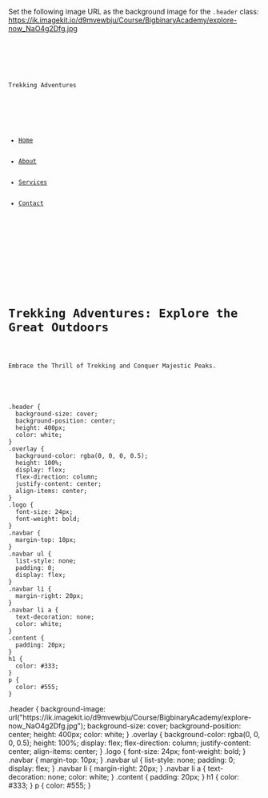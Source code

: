 Set the following image URL as the background image for the `.header` class: https://ik.imagekit.io/d9mvewbju/Course/BigbinaryAcademy/explore-now_NaO4g2Dfg.jpg

<codeblock language="css" type="exercise" testMode="fixedInput">
<code>
<panel language="html">
<div class="header">
  <div class="overlay">
    <div class="logo">Trekking Adventures</div>
    <nav class="navbar">
      <ul>
        <li><a href="#">Home</a></li>
        <li><a href="#">About</a></li>
        <li><a href="#">Services</a></li>
        <li><a href="#">Contact</a></li>
      </ul>
    </nav>
  </div>
</div>

<div class="content">
  <h1>Trekking Adventures: Explore the Great Outdoors</h1>
  <p>Embrace the Thrill of Trekking and Conquer Majestic Peaks.</p>
</div>
</panel>
<panel language="css">
.header {
  background-size: cover;
  background-position: center;
  height: 400px;
  color: white;
}
.overlay {
  background-color: rgba(0, 0, 0, 0.5);
  height: 100%;
  display: flex;
  flex-direction: column;
  justify-content: center;
  align-items: center;
}
.logo {
  font-size: 24px;
  font-weight: bold;
}
.navbar {
  margin-top: 10px;
}
.navbar ul {
  list-style: none;
  padding: 0;
  display: flex;
}
.navbar li {
  margin-right: 20px;
}
.navbar li a {
  text-decoration: none;
  color: white;
}
.content {
  padding: 20px;
}
h1 {
  color: #333;
}
p {
  color: #555;
}
</panel>
</code>

<solution>
.header {
  background-image: url("https://ik.imagekit.io/d9mvewbju/Course/BigbinaryAcademy/explore-now_NaO4g2Dfg.jpg");
  background-size: cover;
  background-position: center;
  height: 400px;
  color: white;
}
.overlay {
  background-color: rgba(0, 0, 0, 0.5);
  height: 100%;
  display: flex;
  flex-direction: column;
  justify-content: center;
  align-items: center;
}
.logo {
  font-size: 24px;
  font-weight: bold;
}
.navbar {
  margin-top: 10px;
}
.navbar ul {
  list-style: none;
  padding: 0;
  display: flex;
}
.navbar li {
  margin-right: 20px;
}
.navbar li a {
  text-decoration: none;
  color: white;
}
.content {
  padding: 20px;
}
h1 {
  color: #333;
}
p {
  color: #555;
}
</solution>
</codeblock>
